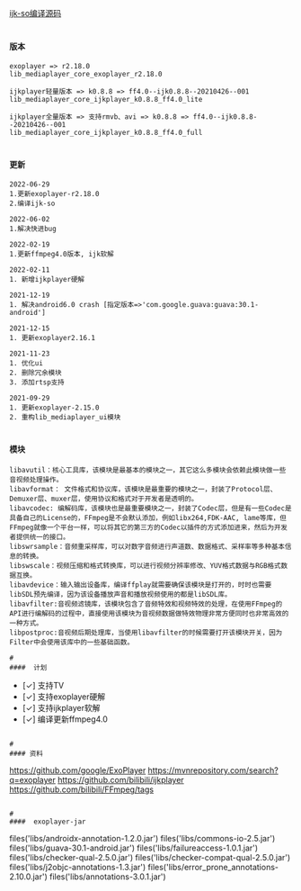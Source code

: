 [ijk-so编译源码](https://github.com/153437803/ijkplayer-k0.8.8-ff4.0)

#
####  版本
```
exoplayer => r2.18.0
lib_mediaplayer_core_exoplayer_r2.18.0
```
```
ijkplayer轻量版本 => k0.8.8 => ff4.0--ijk0.8.8--20210426--001
lib_mediaplayer_core_ijkplayer_k0.8.8_ff4.0_lite
```
```
ijkplayer全量版本 => 支持rmvb、avi => k0.8.8 => ff4.0--ijk0.8.8--20210426--001
lib_mediaplayer_core_ijkplayer_k0.8.8_ff4.0_full
```

#
#### 更新
```
2022-06-29
1.更新exoplayer-r2.18.0
2.编译ijk-so
```
```
2022-06-02
1.解决快进bug
```
```
2022-02-19
1.更新ffmpeg4.0版本, ijk软解
```
```
2022-02-11
1. 新增ijkplayer硬解
```
```
2021-12-19
1. 解决android6.0 crash [指定版本=>'com.google.guava:guava:30.1-android']
```
```
2021-12-15
1. 更新exoplayer2.16.1
```
```
2021-11-23
1. 优化ui
2. 删除冗余模块
3. 添加rtsp支持
```
```
2021-09-29
1. 更新exoplayer-2.15.0
2. 重构lib_mediaplayer_ui模块
```

#
#### 模块
```
libavutil：核心工具库，该模块是最基本的模块之一，其它这么多模块会依赖此模块做一些音视频处理操作。
libavformat： 文件格式和协议库，该模块是最重要的模块之一，封装了Protocol层、Demuxer层、muxer层，使用协议和格式对于开发者是透明的。
libavcodec: 编解码库，该模块也是最重要模块之一，封装了Codec层，但是有一些Codec是具备自己的License的，FFmpeg是不会默认添加，例如libx264,FDK-AAC, lame等库，但FFmpeg就像一个平台一样，可以将其它的第三方的Codec以插件的方式添加进来，然后为开发者提供统一的接口。
libswrsample：音频重采样库，可以对数字音频进行声道数、数据格式、采样率等多种基本信息的转换。
libswscale：视频压缩和格式转换库，可以进行视频分辨率修改、YUV格式数据与RGB格式数据互换。
libavdevice：输入输出设备库，编译ffplay就需要确保该模块是打开的，时时也需要libSDL预先编译，因为该设备播放声音和播放视频使用的都是libSDL库。
libavfilter:音视频滤镜库，该模块包含了音频特效和视频特效的处理，在使用FFmpeg的API进行编解码的过程中，直接使用该模块为音视频数据做特效物理非常方便同时也非常高效的一种方式。
libpostproc:音视频后期处理库，当使用libavfilter的时候需要打开该模块开关，因为Filter中会使用该库中的一些基础函数。

#
####  计划
```
- [✓] 支持TV
- [✓] 支持exoplayer硬解
- [✓] 支持ijkplayer软解
- [✓] 编译更新ffmpeg4.0
```

#
#### 资料
```
https://github.com/google/ExoPlayer
https://mvnrepository.com/search?q=exoplayer
https://github.com/bilibili/ijkplayer
https://github.com/bilibili/FFmpeg/tags
```

#
####  exoplayer-jar
```
files('libs/androidx-annotation-1.2.0.jar')
files('libs/commons-io-2.5.jar')
files('libs/guava-30.1-android.jar')
files('libs/failureaccess-1.0.1.jar')
files('libs/checker-qual-2.5.0.jar')
files('libs/checker-compat-qual-2.5.0.jar')
files('libs/j2objc-annotations-1.3.jar')
files('libs/error_prone_annotations-2.10.0.jar')
files('libs/annotations-3.0.1.jar')
```
